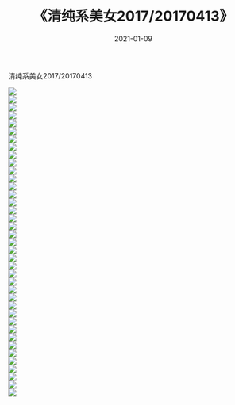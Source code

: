 ﻿---
layout: post
title:  《清纯系美女2017/20170413》
date:   2021-01-09
img: http://pic.660000.xyz/1:/清纯系美女/2017/20170413/000.jpg
categories: [美女, 清纯, 唯美]
---

清纯系美女2017/20170413

 ![](http://pic.660000.xyz/1:/清纯系美女/2017/20170413/001.jpg) <br>![](http://pic.660000.xyz/1:/清纯系美女/2017/20170413/002.jpg) <br>![](http://pic.660000.xyz/1:/清纯系美女/2017/20170413/003.jpg) <br>![](http://pic.660000.xyz/1:/清纯系美女/2017/20170413/004.jpg) <br>![](http://pic.660000.xyz/1:/清纯系美女/2017/20170413/005.jpg) <br>![](http://pic.660000.xyz/1:/清纯系美女/2017/20170413/006.jpg) <br>![](http://pic.660000.xyz/1:/清纯系美女/2017/20170413/007.jpg) <br>![](http://pic.660000.xyz/1:/清纯系美女/2017/20170413/008.jpg) <br>![](http://pic.660000.xyz/1:/清纯系美女/2017/20170413/009.jpg) <br>![](http://pic.660000.xyz/1:/清纯系美女/2017/20170413/010.jpg) <br>![](http://pic.660000.xyz/1:/清纯系美女/2017/20170413/011.jpg) <br>![](http://pic.660000.xyz/1:/清纯系美女/2017/20170413/012.jpg) <br>![](http://pic.660000.xyz/1:/清纯系美女/2017/20170413/013.jpg) <br>![](http://pic.660000.xyz/1:/清纯系美女/2017/20170413/014.jpg) <br>![](http://pic.660000.xyz/1:/清纯系美女/2017/20170413/015.jpg) <br>![](http://pic.660000.xyz/1:/清纯系美女/2017/20170413/016.jpg) <br>![](http://pic.660000.xyz/1:/清纯系美女/2017/20170413/017.jpg) <br>![](http://pic.660000.xyz/1:/清纯系美女/2017/20170413/018.jpg) <br>![](http://pic.660000.xyz/1:/清纯系美女/2017/20170413/019.jpg) <br>![](http://pic.660000.xyz/1:/清纯系美女/2017/20170413/020.jpg) <br>![](http://pic.660000.xyz/1:/清纯系美女/2017/20170413/021.jpg) <br>![](http://pic.660000.xyz/1:/清纯系美女/2017/20170413/022.jpg) <br>![](http://pic.660000.xyz/1:/清纯系美女/2017/20170413/023.jpg) <br>![](http://pic.660000.xyz/1:/清纯系美女/2017/20170413/024.jpg) <br>![](http://pic.660000.xyz/1:/清纯系美女/2017/20170413/025.jpg) <br>![](http://pic.660000.xyz/1:/清纯系美女/2017/20170413/026.jpg) <br>![](http://pic.660000.xyz/1:/清纯系美女/2017/20170413/027.jpg) <br>![](http://pic.660000.xyz/1:/清纯系美女/2017/20170413/028.jpg) <br>![](http://pic.660000.xyz/1:/清纯系美女/2017/20170413/029.jpg) <br>![](http://pic.660000.xyz/1:/清纯系美女/2017/20170413/030.jpg) <br>![](http://pic.660000.xyz/1:/清纯系美女/2017/20170413/031.jpg) <br>![](http://pic.660000.xyz/1:/清纯系美女/2017/20170413/032.jpg) <br>![](http://pic.660000.xyz/1:/清纯系美女/2017/20170413/033.jpg) <br>![](http://pic.660000.xyz/1:/清纯系美女/2017/20170413/034.jpg) <br>![](http://pic.660000.xyz/1:/清纯系美女/2017/20170413/035.jpg) <br>![](http://pic.660000.xyz/1:/清纯系美女/2017/20170413/036.jpg) <br>![](http://pic.660000.xyz/1:/清纯系美女/2017/20170413/037.jpg) <br>![](http://pic.660000.xyz/1:/清纯系美女/2017/20170413/038.jpg) <br>![](http://pic.660000.xyz/1:/清纯系美女/2017/20170413/039.jpg) <br>